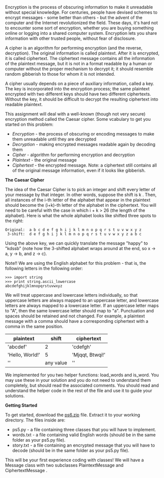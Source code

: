 Encryption is the process of obscuring information to make it unreadable without special knowledge. For centuries, people have devised schemes to encrypt messages - some better than others - but the advent of the computer and the Internet revolutionized the field. These days, it's hard not to encounter some sort of encryption, whether you are buying something online or logging into a shared computer system. Encryption lets you share information with other trusted people, without fear of disclosure.

A cipher is an algorithm for performing encryption (and the reverse, decryption). The original information is called plaintext. After it is encrypted, it is called ciphertext. The ciphertext message contains all the information of the plaintext message, but it is not in a format readable by a human or computer without the proper mechanism to decrypt it; it should resemble random gibberish to those for whom it is not intended.

A cipher usually depends on a piece of auxiliary information, called a key. The key is incorporated into the encryption process; the same plaintext encrypted with two different keys should have two different ciphertexts. Without the key, it should be difficult to decrypt the resulting ciphertext into readable plaintext.

This assignment will deal with a well-known (though not very secure) encryption method called the Caesar cipher. Some vcabulary to get you started on this problem:

* *Encryption* - the process of obscuring or encoding messages to make them unreadable until they are decrypted
* *Decryption* - making encrypted messages readable again by decoding them
* *Cipher* - algorithm for performing encryption and decryption
* *Plaintext* - the original message
* *Ciphertext* - the encrypted message. Note: a ciphertext still contains all of the original message information, even if it looks like gibberish.

**The Caesar Cipher**

The idea of the Caesar Cipher is to pick an integer and shift every letter of your message by that integer. In other words, suppose the shift is k . Then, all instances of the i-th letter of the alphabet that appear in the plaintext should become the (i+k)-th letter of the alphabet in the ciphertext. You will need to be careful with the case in which i + k > 26 (the length of the alphabet). Here is what the whole alphabet looks like shifted three spots to the right:

```
Original:  a b c d e f g h i j k l m n o p q r s t u v w x y z
 3-shift:  d e f g h i j k l m n o p q r s t u v w x y z a b c
```

Using the above key, we can quickly translate the message "happy" to "kdssb" (note how the 3-shifted alphabet wraps around at the end, so x -> a, y -> b, and z -> c).

Note!! We are using the English alphabet for this problem - that is, the following letters in the following order:

```
>>> import string
>>> print string.ascii_lowercase
abcdefghijklmnopqrstuvwxyz
```

We will treat uppercase and lowercase letters individually, so that uppercase letters are always mapped to an uppercase letter, and lowercase letters are always mapped to a lowercase letter. If an uppercase letter maps to "A", then the same lowercase letter should map to "a". Punctuation and spaces should be retained and not changed. For example, a plaintext message with a comma should have a corresponding ciphertext with a comma in the same position.


|    plaintext    |  shift    |  ciphertext      |
| ----------------|-----------|------------------|
| 'abcdef'        |    2      |  'cdefgh'        |
| 'Hello, World!' |    5      |  'Mjqqt, Btwqi!' |
| ''              | any value |  ''              |

We implemented for you two helper functions: load_words and is_word. You may use these in your solution and you do not need to understand them completely, but should read the associated comments. You should read and understand the helper code in the rest of the file and use it to guide your solutions.

**Getting Started**

To get started, download the [ps6.zip](https://prod-edxapp.edx-cdn.org/assets/courseware/v1/a3239690f87a97bb3be2e75b0917bf38/asset-v1:MITx+6.00.1x+2T2016+type@asset+block/ps6.zip) file. Extract it to your working directory. The files inside are:

* ps5.py - a file containing three classes that you will have to implement.
* words.txt - a file containing valid English words (should be in the same folder as your ps5.py file).
* story.txt - a file containing an encrypted message that you will have to decode (should be in the same folder as your ps5.py file).

This will be your first experience coding with classes! We will have a Message class with two subclasses PlaintextMessage and CiphertextMessage .